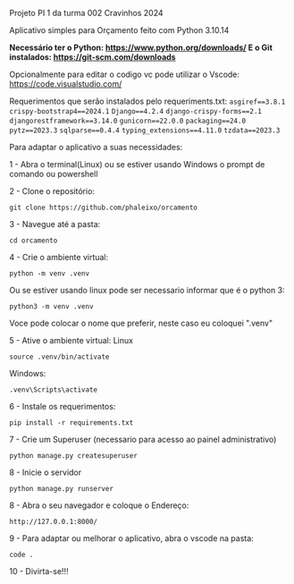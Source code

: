 Projeto PI 1 da turma 002 Cravinhos 2024

Aplicativo simples para Orçamento feito com Python 3.10.14

**Necessário ter o Python:
https://www.python.org/downloads/
E o Git instalados:
https://git-scm.com/downloads**

Opcionalmente para editar o codigo vc pode utilizar o Vscode:
https://code.visualstudio.com/

Requerimentos que serão instalados pelo requeriments.txt:
``asgiref==3.8.1``
``crispy-bootstrap4==2024.1``
``Django==4.2.4``
``django-crispy-forms==2.1``
``djangorestframework==3.14.0``
``gunicorn==22.0.0``
``packaging==24.0``
``pytz==2023.3``
``sqlparse==0.4.4``
``typing_extensions==4.11.0``
``tzdata==2023.3``


Para adaptar o aplicativo a suas necessidades:

1 - Abra o terminal(Linux) ou se estiver usando Windows o prompt de comando ou powershell

2 - Clone o repositório:
```
git clone https://github.com/phaleixo/orcamento
```
3 - Navegue até a pasta:
```
cd orcamento
```
4 - Crie o ambiente virtual:
```
python -m venv .venv
```
Ou se estiver usando linux pode ser necessario informar que é o python 3:
```
python3 -m venv .venv
```
Voce pode colocar o nome que preferir, neste caso eu coloquei  ".venv"

5 - Ative o ambiente virtual:
Linux
```
source .venv/bin/activate
```
Windows:
```
.venv\Scripts\activate
```

6 - Instale os requerimentos:
```
pip install -r requirements.txt
```

7 - Crie um Superuser (necessario para acesso ao painel administrativo)

```
python manage.py createsuperuser
```

8 - Inicie o servidor
```
python manage.py runserver
```
8 - Abra o seu navegador e coloque o Endereço:
```
http://127.0.0.1:8000/
```
9 - Para adaptar ou melhorar o aplicativo, abra o vscode na pasta:
```
code .
```
10 - Divirta-se!!!

